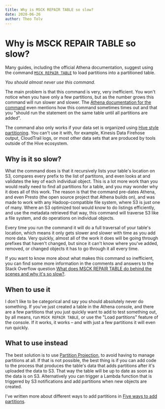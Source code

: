 ```yaml
---
title: Why is MSCK REPAIR TABLE so slow?
date: 2020-06-26
author: Theo Tolv
---
```

# Why is MSCK REPAIR TABLE so slow?

Many guides, including the official Athena documentation, suggest using the command [`MSCK REPAIR TABLE`][1] to load partitions into a partitioned table.

_You should almost never use this command._

The main problem is that this command is very, very inefficient. You won't notice when you have only a few partitions, but as the number grows this command will run slower and slower. The [Athena documentation for the command][1] even mentions how this command sometimes times out and that you "should run the statement on the same table until all partitions are added".

The command also only works if your data set is organized using [Hive style partitioning](/articles/hive-style-partitioning/). You can't use it with, for example, Kinesis Data Firehose output, CloudTrail logs, or most other data sets that are produced by tools outside of the Hive ecosystem.

## Why is it so slow?

What the command does is that it recursively lists your table's location on S3, compares every prefix to the list of partitons, and even looks at and validates the key of each individual object. This is a lot more work than you would really need to find all partitions for a table, and you may wonder why it does all of this work. The reason is that the command pre-dates Athena, and even Presto (the open source project that Athena builds on), and was made to work with any Hadoop-compatible file system, where S3 is just one of many. Where an S3 optimized tool would know to do listings efficiently, and use the metadata retrieved that way, this command will traverse S3 like a file system, and do operations on individual objects.

Every time you run the command it will do a full traversal of your table's location, which means it only gets slower and slower with time as you add more data. Very quickly, almost all of the work it does will be going through prefixes that haven't changed, but since it can't know where you've added, removed, or changed objects it has to go through it all every time.

If you want to know more about what makes this command so inefficient, you can find some more information in the comments and answers to the Stack Overflow question [What does MSCK REPAIR TABLE do behind the scenes and why it's so slow?](https://stackoverflow.com/q/53667639/1109).

## When to use it

I don't like to be categorical and say you should absolutely never do something. If you've just created a table in the Athena console, and there are a few partitions that you just quickly want to add to test something out, by all means, run `MSCK REPAIR TABLE`, or use the "Load partitions" feature of the console. If it works, it works – and with just a few partitions it will even run quickly.

## What to use instead

The best solution is to use [Partition Projection](https://docs.aws.amazon.com/athena/latest/ug/partition-projection.html), to avoid having to manage partitions at all. If that is not possible, the best thing is if you can add code to the process that produces the table's data that adds partitions after it's uploaded the data to S3. That way the table will be up to date as soon as the data is on S3. Alternatively you can trigger a Lambda function that is triggered by S3 notifications and add partitions when new objects are created.

I've written more about different ways to add partitions in [Five ways to add partitions](/articles/five-ways-to-add-partitions/).

  [1]: https://docs.aws.amazon.com/athena/latest/ug/msck-repair-table.html
